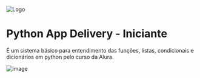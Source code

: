 ![Logo](https://www.python.org/static/img/python-logo.png)
# Python App Delivery - Iniciante
É um sistema básico para entendimento das funções, listas, condicionais e dicionários em python pelo curso da Alura.

![image](https://github.com/RenanMoraez/python-app/assets/37508509/9fd13abf-5724-4495-b2a0-c73dd5b3b7fc)


